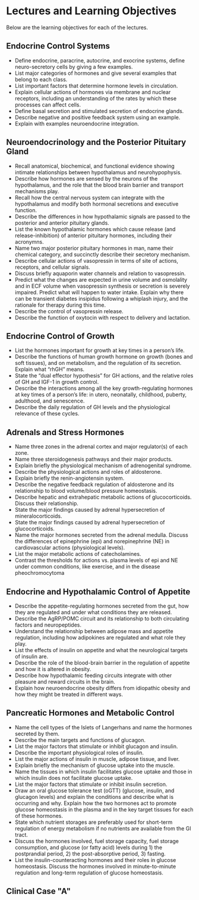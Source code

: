 # Lectures and Learning Objectives

Below are the learning objectives for each of the lectures.

## Endocrine Control Systems

* Define endocrine, paracrine, autocrine, and exocrine systems, define neuro-secretory cells by giving a few examples.
* List major categories of hormones and give several examples that belong to each class.
* List important factors that determine hormone levels in circulation.
* Explain cellular actions of hormones via membrane and nuclear receptors, including an understanding of the rates by which these processes can affect cells.
* Define basal secretion and stimulated secretion of endocrine glands.
* Describe negative and positive feedback system using an example.
* Explain with examples neuroendocrine integration.

## Neuroendocrinology and the Posterior Pituitary Gland

* Recall anatomical, biochemical, and functional evidence showing intimate relationships between hypothalamus and neurohypophysis.
* Describe how hormones are sensed by the neurons of the hypothalamus, and the role that the blood brain barrier and transport mechanisms play.
* Recall how the central nervous system can integrate with the hypothalamus and modify both hormonal secretions and executive function.
* Describe the differences in how hypothalamic signals are passed to the posterior and anterior pituitary glands.
* List the known hypothalamic hormones which cause release (and release-inhibition) of anterior pituitary hormones, including their acronymns. 
* Name two major posterior pituitary hormones in man, name their chemical category, and succinctly describe their secretory mechanism.
* Describe cellular actions of vasopressin in terms of site of actions, receptors, and cellular signals.
* Discuss briefly aquaporin water channels and relation to vasopressin. 
* Predict what the changes are expected in urine volume and osmolality and in ECF volume when vasopressin synthesis or secretion is severely impaired. Predict what will happen to water intake. Explain why there can be transient diabetes insipidus following a whiplash injury, and the rationale for therapy during this time. 
* Describe the control of vasopressin release.
* Describe the function of oxytocin with respect to delivery and lactation.

## Endocrine Control of Growth

* List the hormones important for growth at key times in a person’s life.
* Describe the functions of human growth hormone on growth (bones and soft tissues), and on metabolism, and the regulation of its secretion.  Explain what “rhGH” means.
* State the “dual effector hypothesis” for GH actions, and the relative roles of GH and IGF-1 in growth control. 
* Describe the interactions among all the key growth-regulating hormones at key times of a person’s life: in utero, neonatally, childhood, puberty, adulthood, and senescence.
* Describe the daily regulation of GH levels and the physiological relevance of these cycles.

## Adrenals and Stress Hormones

* Name three zones in the adrenal cortex and major regulator(s) of each zone.
* Name three steroidogenesis pathways and their major products.
* Explain briefly the physiological mechanism of adrenogenital syndrome.
* Describe the physiological actions and roles of aldosterone.
* Explain briefly the renin-angiotensin system.
* Describe the negative feedback regulation of aldosterone and its relationship to blood volume/blood pressure homeostasis.
* Describe hepatic and extrahepatic metabolic actions of glucocorticoids. Discuss their relationship.
* State the major findings caused by adrenal hypersecretion of mineralocorticoids.
* State the major findings caused by adrenal hypersecretion of glucocorticoids. 
* Name the major hormones secreted from the adrenal medulla. Discuss the differences of epinephrine (epi) and norepinephrine (NE) in cardiovascular actions (physiological levels). 
* List the major metabolic actions of catecholamines.
* Contrast the thresholds for actions vs. plasma levels of epi and NE under common conditions, like exercise, and in the disease pheochromocytoma

## Endocrine and Hypothalamic Control of Appetite

* Describe the appetite-regulating hormones secreted from the gut, how they are regulated and under what conditions they are released.
* Describe the AgRP/POMC circuit and its relationship to both circulating factors and neuropeptides.
* Understand the relationship between adipose mass and appetite regulation, including how adipokines are regulated and what role they play.
* List the effects of insulin on appetite and what the neurological targets of insulin are.
* Describe the role of the blood-brain barrier in the regulation of appetite and how it is altered in obesity.
* Describe how hypothalamic feeding circuits integrate with other pleasure and reward circuits in the brain.
* Explain how neuroendocrine obesity differs from idiopathic obesity and how they might be treated in different ways.

## Pancreatic Hormones and Metabolic Control

* Name the cell types of the Islets of Langerhans and name the hormones secreted by them.
* Describe the main targets and functions of glucagon.
* List the major factors that stimulate or inhibit glucagon and insulin.
* Describe the important physiological roles of insulin.
* List the major actions of insulin in muscle, adipose tissue, and liver.
* Explain briefly the mechanism of glucose uptake into the muscle.
* Name the tissues in which insulin facilitates glucose uptake and those in which insulin does not facilitate glucose uptake.
* List the major factors that stimulate or inhibit insulin secretion.
* Draw an oral glucose tolerance test (oGTT)  (glucose, insulin, and glucagon levels) and explain the conditions and describe what is occurring and why.  Explain how the two hormones act to promote glucose homeostasis in the plasma and in the key target tissues for each of these hormones.
* State which nutrient storages are preferably used for short-term regulation of energy metabolism if no nutrients are available from the GI tract.
* Discuss the hormones involved, fuel storage capacity, fuel storage consumption, and glucose (or fatty acid) levels during 1) the postprandial period, 2) the post-absorptive period, 3) fasting.
* List the insulin-counteracting hormones and their roles in glucose homeostasis. Discuss the hormones involved in minute-to-minute regulation and long-term regulation of glucose homeostasis.


## Clinical Case "A"
